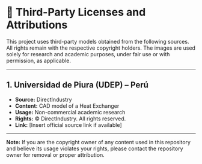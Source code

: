 # 📄 Third-Party Licenses and Attributions

This project uses third-party models obtained from the following sources.  
All rights remain with the respective copyright holders. The images are used solely for research and academic purposes, under fair use or with permission, as applicable.

---

## 1. Universidad de Piura (UDEP) – Perú
- **Source:** DirectIndustry
- **Content:** CAD model of a Heat Exchanger
- **Usage:** Non-commercial academic research  
- **Rights:** © DirectIndustry. All rights reserved.  
- **Link:** [Insert official source link if available]  

---

**Note:** If you are the copyright owner of any content used in this repository and believe its usage violates your rights, please contact the repository owner for removal or proper attribution.

